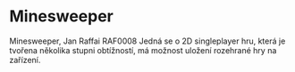 # Minesweeper
Minesweeper, Jan Raffai RAF0008
Jedná se o 2D singleplayer hru, která je tvořena několika stupni obtížností, má možnost uložení rozehrané hry na zařízení. 
